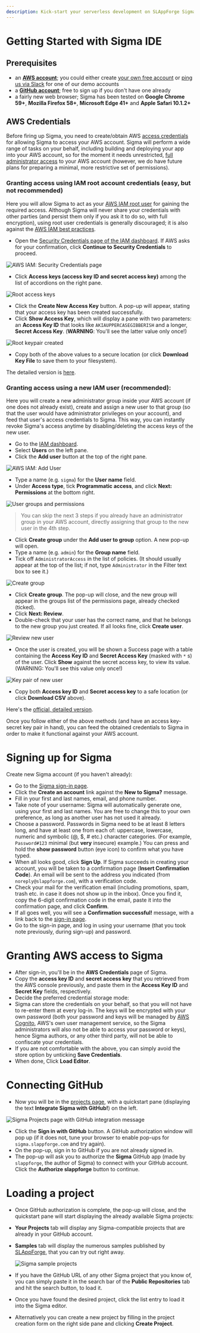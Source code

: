 ```yaml
---
description: Kick-start your serverless development on SLAppForge Sigma cloud IDE; set up AWS credentials, connect GitHub and open your first project!
---
```


# Getting Started with Sigma IDE

## Prerequisites

* an [**AWS account**](https://aws.amazon.com/account/); you could either
create [your own free account](https://aws.amazon.com/free/) or
[ping us via Slack](https://launchpass.com/slappforge) for one of our demo accounts
* a [**GitHub account**](https://github.com/); free to sign up if you don't have one already
* a fairly new web browser; Sigma has been tested on **Google Chrome 59+**, **Mozilla Firefox 58+**,
**Microsoft Edge 41+** and **Apple Safari 10.1.2+**

## AWS Credentials

Before firing up Sigma, you need to create/obtain AWS
[access credentials](https://docs.aws.amazon.com/general/latest/gr/aws-sec-cred-types.html)
for allowing Sigma to access your AWS account.
Sigma will perform a wide range of tasks on your behalf, including building and deploying your app into your AWS account,
so for the moment it needs unrestricted,
[full administrator access](https://docs.aws.amazon.com/IAM/latest/UserGuide/access_policies_job-functions.html#jf_administrator)
to your AWS account (however, we do have future plans for preparing a minimal, more restrictive set of permissions).

### Granting access using IAM root account credentials (easy, but not recommended)

Here you will allow Sigma to act as your [AWS IAM root user](https://docs.aws.amazon.com/IAM/latest/UserGuide/id_root-user.html)
for gaining the required access.
Although Sigma will never share your credentials with other parties
(and persist them only if you ask it to do so, with full encryption),
using root user credentials is generally discouraged; it is also against the
[AWS IAM best practices](https://docs.aws.amazon.com/general/latest/gr/root-vs-iam.html).

* Open the [Security Credentials page of the IAM dashboard](https://console.aws.amazon.com/iam/home#/security_credential).
If AWS asks for your confirmation, click **Continue to Security Credentials** to proceed.

 ![AWS IAM: Security Credentials page](images/getting-started/security-credentials.png)

* Click **Access keys (access key ID and secret access key)** among the list of accordions on the right pane.

 ![Root access keys](images/getting-started/root-keys.png)

* Click the **Create New Access Key** button. A pop-up will appear, stating that your access key has been created successfully.
* Click **Show Access Key**, which will display a pane with two parameters:
an **Access Key ID** that looks like `AKIAUPPERCASEGIBBERISH` and a longer, **Secret Access Key**.
(**WARNING**: You'll see the latter value only once!)

 ![Root keypair created](images/getting-started/create-root-keypair.png)

* Copy both of the above values to a secure location (or click **Download Key File** to save them to your filesystem).

The detailed version is [here](https://docs.aws.amazon.com/IAM/latest/UserGuide/id_root-user.html#id_root-user_manage_add-key).

### Granting access using a new IAM user (recommended):

Here you will create a new administrator group inside your AWS account (if one does not already exist),
create and assign a new user to that group (so that the user would have administrator privileges on your account),
and feed that user's access credentials to Sigma.
This way, you can instantly revoke Sigma's access anytime by disabling/deleting the access keys of the new user.

* Go to the [IAM dashboard](https://console.aws.amazon.com/iam/home).
* Select **Users** on the left pane.
* Click the **Add user** button at the top of the right pane.

 ![AWS IAM: Add User](images/getting-started/add-user.png)

* Type a name (e.g. `sigma`) for the **User name** field.
* Under **Access type**, tick **Programmatic access**, and click **Next: Permissions** at the bottom right.

 ![User groups and permissions](images/getting-started/add-user-groups.png)

> You can skip the next 3 steps if you already have an administrator group in your AWS account,
directly assigning that group to the new user in the 4th step.

* Click **Create group** under the **Add user to group** option. A new pop-up will open.
* Type a name (e.g. `admin`) for the **Group name** field.
* Tick off `AdministratorAccess` in the list of policies.
(It should usually appear at the top of the list; if not, type `Administrator` in the Filter text box to see it.)

 ![Create group](images/getting-started/new-group.png)

* Click **Create group**.
The pop-up will close, and the new group will appear in the groups list of the permissions page, already checked (ticked).
* Click **Next: Review**.
* Double-check that your user has the correct name, and that he belongs to the new group you just created.
If all looks fine, click **Create user**.

 ![Review new user](images/getting-started/new-user-review.png)

* Once the user is created, you will be shown a Success page with a table
containing the **Access Key ID** and **Secret Access Key** (masked with `*` s) of the user.
Click **Show** against the secret access key, to view its value. (WARNING: You'll see this value only once!)

 ![Key pair of new user](images/getting-started/new-user-keypair.png)

* Copy both **Access key ID** and **Secret access key** to a safe location (or click **Download CSV** above).

Here's the [official, detailed version](https://docs.aws.amazon.com/IAM/latest/UserGuide/getting-started_create-admin-group.html).

Once you follow either of the above methods (and have an access key-secret key pair in hand),
you can feed the obtained credentials to Sigma in order to make it functional against your AWS account.

# Signing up for Sigma

Create new Sigma account (if you haven't already):

* Go to the [Sigma sign-in page](https://sigma.slappforge.com/#/signin).
* Click the **Create an account** link against the **New to Sigma?** message.
* Fill in your first and last names, email, and phone number.
* Take note of your username: Sigma will automatically generate one, using your first and last names.
You are free to change this to your own preference, as long as another user has not used it already.
* Choose a password. Passwords in Sigma need to be at least 8 letters long, and have at least one from each of:
uppercase, lowercase, numeric and symbolic (@, $, # etc.) character categories.
(For example, `Password#123` minimal (but **very** insecure) example.)
You can press and hold the **show password** button (eye icon) to confirm what you have typed.
* When all looks good, click **Sign Up**.
If Sigma succeeds in creating your account, you will be taken to a confirmation page (**Insert Confirmation Code**).
An email will be sent to the address you indicated (from `noreply@slappforge.com`), with a verification code.
* Check your mail for the verification email (including promotions, spam, trash etc. in case it does not show up in the inbox).
Once you find it, copy the 6-digit confirmation code in the email, paste it into the confirmation page, and click **Confirm**.
* If all goes well, you will see a **Confirmation successful!** message, with a link back to the
[sign-in page](https://sigma.slappforge.com/#/signin).
* Go to the sign-in page, and log in using your username (that you took note previously, during sign-up) and password.

# Granting AWS access to Sigma

* After sign-in, you'll be in the **AWS Credentials** page of Sigma.
* Copy the **access key ID** and **secret access key** that you retrieved from the AWS console previously,
and paste them in the **Access Key ID** and **Secret Key** fields, respectively.
* Decide the preferred credential storage mode:
 * Sigma can store the credentials on your behalf, so that you will not have to re-enter them at every log-in.
 The keys will be encrypted with your own password (both your password and keys will be managed by
[AWS Cognito](https://aws.amazon.com/cognito/), AWS's own user management service,
so the Sigma administrators will also not be able to access your password or keys),
hence Sigma authors, or any other third party, will not be able to confiscate your credentials.
 * If you are not comfortable with the above, you can simply avoid the store option by unticking **Save Credentials**.
* When done, Click **Load Editor**.

# Connecting GitHub

* Now you will be in the [projects page](https://sigma.slappforge.com/#/project),
with a quickstart pane (displaying the text **Integrate Sigma with GitHub!**) on the left.

 ![Sigma Projects page with GitHub integration message](images/getting-started/sigma-project.png)

* Click the **Sign in with GitHub** button. A GitHub authorization window will pop up
(if it does not, tune your browser to enable pop-ups for `sigma.slappforge.com` and try again).
* On the pop-up, sign in to GitHub if you are not already signed in.
* The pop-up will ask you to authorize the **Sigma** GitHub app (made by `slappforge`, the author of Sigma)
to connect with your GitHub account. Click the **Authorize slappforge** button to continue.

# Loading a project

* Once GitHub authorization is complete, the pop-up will close,
and the quickstart pane will start displaying the already available Sigma projects:
 * **Your Projects** tab will display any Sigma-compatible projects that are already in your GitHub account.
 * **Samples** tab will display the numerous samples published by [SLAppForge](https://github.com/slappforge/),
 that you can try out right away.

    ![Sigma sample projects](images/getting-started/sigma-samples.png)
 * If you have the GitHub URL of any other Sigma project that you know of,
 you can simply paste it in the search bar of the **Public Repositories** tab and hit the search button, to load it.
* Once you have found the desired project, click the list entry to load it into the Sigma editor.
* Alternatively you can create a new project
by filling in the project creation form on the right side pane and clicking **Create Project**.
